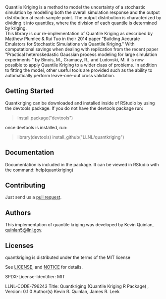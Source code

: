 
Quantile Kriging is a method to model the uncertainty of a stochastic simulation by modelling both the overall simulation response and the output distribution at each sample point.  The output distribution is characterized by dividing it into quantiles, where the division of each quantile is determined by kriging.  
This library is our re-implementation of Quantile Kriging as described by Matthew Plumlee & Rui Tuo in their 2014 paper "Building Accurate Emulators for Stochastic Simulations via Quantile Kriging."  With computational savings when dealing with replication from the recent paper "Practical heteroskedastic Gaussian process modeling for large simulation experiments " by Binois, M., Gramacy, R., and Ludovski, M. it is now possible to apply Quantile Kriging to a wider class of problems.  In addition to fitting the model, other useful tools are provided such as the ability to automatically perform leave-one-out cross validation.

Getting Started
----------------
Quantkriging can be downloaded and installed inside of RStudio by using the devtools package.  If you do not have the devtools package run:
> install.package("devtools")

once devtools is installed, run:
> library(devtools)
> install_github("LLNL/quantkriging")


Documentation
----------------

Documentation is included in the package.  It can be viewed in RStudio with the command: help(quantkriging)

Contributing
------------------------
Just send us a [pull request](https://help.github.com/articles/using-pull-requests/). 

Authors
----------------

This implementation of quantile kriging was developed by Kevin Quinlan, quinlan5@llnl.gov.


Licenses
----------------

quantkriging is distributed under the terms of the MIT license

See [LICENSE](https://raw.githubusercontent.com/LLNL/simplexdesign/master/LICENSE), and
[NOTICE](https://raw.githubusercontent.com/LLNL/simplexdesign/master/NOTICE) for details.

SPDX-License-Identifier: MIT

LLNL-CODE-796243
Title: Quantkriging (Quantile Kriging R Package) , Version: 0.1.0
Author(s) Kevin R. Quinlan, James R. Leek
